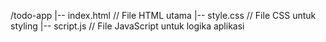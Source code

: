 /todo-app
  |-- index.html    // File HTML utama
  |-- style.css     // File CSS untuk styling
  |-- script.js     // File JavaScript untuk logika aplikasi



